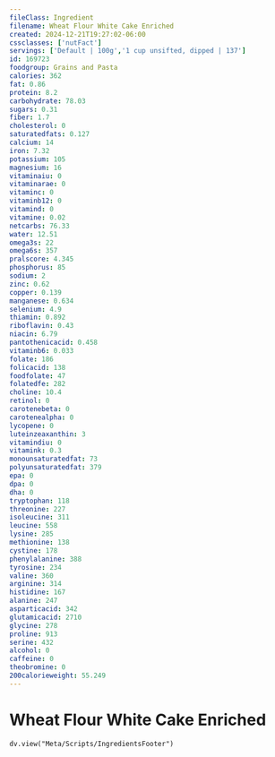 ```yaml
---
fileClass: Ingredient
filename: Wheat Flour White Cake Enriched
created: 2024-12-21T19:27:02-06:00
cssclasses: ['nutFact']
servings: ['Default | 100g','1 cup unsifted, dipped | 137']
id: 169723
foodgroup: Grains and Pasta
calories: 362
fat: 0.86
protein: 8.2
carbohydrate: 78.03
sugars: 0.31
fiber: 1.7
cholesterol: 0
saturatedfats: 0.127
calcium: 14
iron: 7.32
potassium: 105
magnesium: 16
vitaminaiu: 0
vitaminarae: 0
vitaminc: 0
vitaminb12: 0
vitamind: 0
vitamine: 0.02
netcarbs: 76.33
water: 12.51
omega3s: 22
omega6s: 357
pralscore: 4.345
phosphorus: 85
sodium: 2
zinc: 0.62
copper: 0.139
manganese: 0.634
selenium: 4.9
thiamin: 0.892
riboflavin: 0.43
niacin: 6.79
pantothenicacid: 0.458
vitaminb6: 0.033
folate: 186
folicacid: 138
foodfolate: 47
folatedfe: 282
choline: 10.4
retinol: 0
carotenebeta: 0
carotenealpha: 0
lycopene: 0
luteinzeaxanthin: 3
vitamindiu: 0
vitamink: 0.3
monounsaturatedfat: 73
polyunsaturatedfat: 379
epa: 0
dpa: 0
dha: 0
tryptophan: 118
threonine: 227
isoleucine: 311
leucine: 558
lysine: 285
methionine: 138
cystine: 178
phenylalanine: 388
tyrosine: 234
valine: 360
arginine: 314
histidine: 167
alanine: 247
asparticacid: 342
glutamicacid: 2710
glycine: 278
proline: 913
serine: 432
alcohol: 0
caffeine: 0
theobromine: 0
200calorieweight: 55.249
---
```


# Wheat Flour White Cake Enriched

```dataviewjs
dv.view("Meta/Scripts/IngredientsFooter")
```